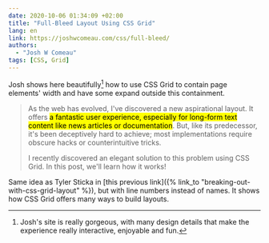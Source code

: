 ```yaml
---
date: 2020-10-06 01:34:09 +02:00
title: "Full-Bleed Layout Using CSS Grid"
lang: en
link: https://joshwcomeau.com/css/full-bleed/
authors:
  - "Josh W Comeau"
tags: [CSS, Grid]
---
```


Josh shows here beautifully[^gorgeous] how to use CSS Grid to contain page elements' width and have some expand outside this containment.

[^gorgeous]: Josh's site is really gorgeous, with many design details that make the experience really interactive, enjoyable and fun.

> As the web has evolved, I've discovered a new aspirational layout. It offers <mark>a fantastic user experience, especially for long-form text content like news articles or documentation</mark>. But, like its predecessor, it's been deceptively hard to achieve; most implementations require obscure hacks or counterintuitive tricks.
>
> I recently discovered an elegant solution to this problem using CSS Grid. In this post, we'll learn how it works!

Same idea as Tyler Sticka in [this previous link]({% link_to "breaking-out-with-css-grid-layout" %}), but with line numbers instead of names. It shows how CSS Grid offers many ways to build layouts.
